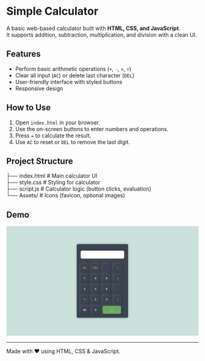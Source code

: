 # Simple Calculator

A basic web-based calculator built with **HTML, CSS, and JavaScript**.  
It supports addition, subtraction, multiplication, and division with a clean UI.

## Features
- Perform basic arithmetic operations (`+`, `-`, `×`, `÷`)
- Clear all input (`AC`) or delete last character (`DEL`)
- User-friendly interface with styled buttons
- Responsive design

## How to Use
1. Open `index.html` in your browser.
2. Use the on-screen buttons to enter numbers and operations.
3. Press `=` to calculate the result.
4. Use `AC` to reset or `DEL` to remove the last digit.

## Project Structure

├── index.html   # Main calculator UI<br>
├── style.css    # Styling for calculator<br>
├── script.js    # Calculator logic (button clicks, evaluation)<br>
└── Assets/      # Icons (favicon, optional images)<br>

## Demo
![Calculator Screenshot](Assets/calculator-screenshot.png)  

---
Made with ❤️ using HTML, CSS & JavaScript.


